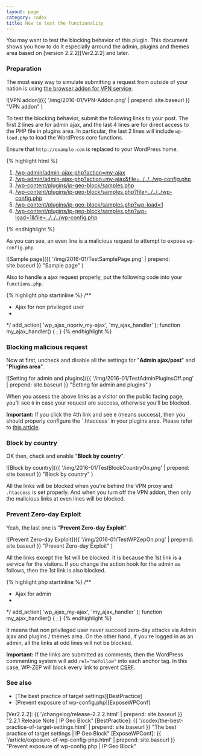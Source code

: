 ```yaml
---
layout: page
category: codex
title: How to test the functionality
---
```


You may want to test the blocking behavior of this plugin. This document 
shows you how to do it especially arround the admin, plugins and themes 
area based on [version 2.2.2][Ver2.2.2] and later.

<!--more-->

### Preparation ###

The most easy way to simulate submitting a request from outside of your nation 
is using [the browser addon for VPN service][VPN-ADDON].

![VPN addon]({{ '/img/2016-01/VPN-Addon.png' | prepend: site.baseurl }}
 "VPN addon"
)

To test the blocking behavior, submit the following links to your post. The 
first 2 lines are for admin ajax, and the last 4 lines are for direct access 
to the PHP file in plugins area. In particular, the last 2 lines will include 
`wp-load.php` to load the WordPress core functions.

Ensure that `http://example.com` is replaced to your WordPress home.

{% highlight html %}
<ol>
    <li><a href="http://example.com/wp-admin/admin-ajax.php?action=my-ajax">/wp-admin/admin-ajax-php?action=my-ajax</a>
    <li><a href="http://example.com/wp-admin/admin-ajax.php?action=my-ajax&file=../../../wp-config.php">/wp-admin/admin-ajax-php?action=my-ajax&file=../../../wp-config.php</a></li>
    <li><a href="http://example.com/wp-content/plugins/ip-geo-block/samples.php">/wp-content/plugins/ip-geo-block/samples.php</a></li>
    <li><a href="http://example.com/wp-content/plugins/ip-geo-block/samples.php?file=../../../wp-config.php">/wp-content/plugins/ip-geo-block/samples.php?file=../../../wp-config.php</a></li>
    <li><a href="http://example.com/wp-content/plugins/ip-geo-block/samples.php?wp-load=1">/wp-content/plugins/ip-geo-block/samples.php?wp-load=1</a></li>
    <li><a href="http://example.com/wp-content/plugins/ip-geo-block/samples.php?wp-load=1&file=../../../wp-config.php">/wp-content/plugins/ip-geo-block/samples.php?wp-load=1&file=../../../wp-config.php</a></li>
</ol>
{% endhighlight %}

As you can see, an even line is a malicious request to attempt to expose 
`wp-config.php`.

![Sample page]({{ '/img/2016-01/TestSamplePage.png' | prepend: site.baseurl }}
 "Sample page"
)

Also to handle a ajax request properly, put the following code into your 
`functions.php`.

{% highlight php startinline %}
/**
 * Ajax for non privileged user
 *
 */
add_action( 'wp_ajax_nopriv_my-ajax', 'my_ajax_handler' );
function my_ajax_handler() {
    ;
}
{% endhighlight %}

### Blocking malicious request ###

Now at first, uncheck and disable all the settings for "**Admin ajax/post**" 
and "**Plugins area**".

![Setting for admin and plugins]({{ '/img/2016-01/TestAdminPluginsOff.png' | prepend: site.baseurl }}
 "Setting for admin and plugins"
)

When you assess the above links as a visitor on the public facing page, you'll 
see `0` in case your request are success, otherwise you'll be blocked.

<div class="alert alert-warning">
  <strong>Important:</strong>
  If you click the 4th link and see <code>0</code> (means success), then you 
  should properly configure the `.htaccess` in your plugins area. Please refer 
  to <a href="/article/exposure-of-wp-config-php.html"
  title="Prevent exposure of wp-config.php | IP Geo Block">this article</a>.
</div>

### Block by country ###

OK then, check and enable "**Block by country**".

![Block by country]({{ '/img/2016-01/TestBlockCountryOn.png' | prepend: site.baseurl }}
 "Block by country"
)

All the links will be blocked when you're behind the VPN proxy and `.htaccess` 
is set properly. And when you turn off the VPN addon, then only the malicious 
links at even lines will be blocked.

### Prevent Zero-day Exploit ###

Yeah, the last one is "**Prevent Zero-day Exploit**".

![Prevent Zero-day Exploit]({{ '/img/2016-01/TestWPZepOn.png' | prepend: site.baseurl }}
 "Prevent Zero-day Exploit"
)

All the links except the 1st will be blocked. It is because the 1st link is a 
service for the visitors. If you change the action hook for the admin as 
follows, then the 1st link is also blocked.


{% highlight php startinline %}
/**
 * Ajax for admin
 *
 */
add_action( 'wp_ajax_my-ajax', 'my_ajax_handler' );
function my_ajax_handler() {
    ;
}
{% endhighlight %}

It means that non privileged user never succeed zero-day attacks via Admin 
ajax and plugins / themes area. On the other hand, if you're logged in as an 
admin, all the links at odd lines will not be blocked.

<div class="alert alert-warning">
  <strong>Important:</strong>
  If the links are submitted as comments, then the WordPress commenting system 
  will add <code>rel="nofollow"</code> into each anchor tag. In this case, 
  WP-ZEP will block every link to prevent
  <a href="https://en.wikipedia.org/wiki/Cross-site_request_forgery"
  title="Cross-site request forgery - Wikipedia, the free encyclopedia">CSRF</a>.
</div>

### See also ###

- [The best practice of target settings][BestPractice]
- [Prevent exposure of wp-config.php][ExposeWPConf]

[IP-Geo-Block]: https://wordpress.org/plugins/ip-geo-block/ "WordPress › IP Geo Block « WordPress Plugins"
[VPN-ADDON]:    https://www.google.co.jp/search?q=browser+addon+vpn+service "browser addon vpn service - Google search"
[Ver2.2.2]:     {{ '/changelog/release-2.2.2.html' | prepend: site.baseurl }} "2.2.1 Release Note | IP Geo Block"
[BestPractice]: {{ '/codex/the-best-practice-of-target-settings.html' | prepend: site.baseurl }} "The best practice of target settings | IP Geo Block"
[ExposeWPConf]: {{ '/article/exposure-of-wp-config-php.html' | prepend: site.baseurl }} "Prevent exposure of wp-config.php | IP Geo Block"
